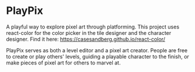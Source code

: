 # PlayPix

A playful way to explore pixel art through platforming.
This project uses react-color for the color picker in the tile designer
and the character designer. Find it here: https://casesandberg.github.io/react-color/

PlayPix serves as both a level editor and a pixel art creator. People are free to create or play others' levels, guiding a playable character to the finish, or make pieces of pixel art for others to marvel at.
